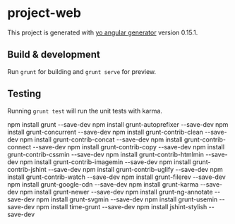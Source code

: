 # project-web

This project is generated with [yo angular generator](https://github.com/yeoman/generator-angular)
version 0.15.1.

## Build & development

Run `grunt` for building and `grunt serve` for preview.

## Testing

Running `grunt test` will run the unit tests with karma.

npm install grunt --save-dev
npm install grunt-autoprefixer --save-dev
npm install grunt-concurrent --save-dev
npm install grunt-contrib-clean --save-dev
npm install grunt-contrib-concat --save-dev
npm install grunt-contrib-connect --save-dev
npm install grunt-contrib-copy --save-dev
npm install grunt-contrib-cssmin --save-dev
npm install grunt-contrib-htmlmin --save-dev
npm install grunt-contrib-imagemin --save-dev
npm install grunt-contrib-jshint --save-dev
npm install grunt-contrib-uglify --save-dev
npm install grunt-contrib-watch --save-dev
npm install grunt-filerev --save-dev
npm install grunt-google-cdn --save-dev
npm install grunt-karma --save-dev
npm install grunt-newer --save-dev
npm install grunt-ng-annotate --save-dev
npm install grunt-svgmin --save-dev
npm install grunt-usemin --save-dev
npm install time-grunt --save-dev
npm install jshint-stylish --save-dev